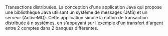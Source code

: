 Transactions distribuées.
La conception d'une application Java qui propose une bibliothèque Java utilisant un système de messages (JMS) et un serveur (ActiveMQ). Cette application simule la notion de transaction distribuée à n systèmes, en s'appuyant sur l'exemple d'un transfert d'argent entre 2 comptes dans 2 banques différentes.
